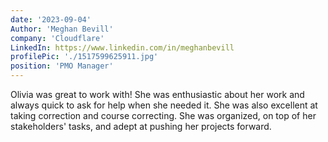```yaml
---
date: '2023-09-04'
Author: 'Meghan Bevill'
company: 'Cloudflare'
LinkedIn: https://www.linkedin.com/in/meghanbevill
profilePic: './1517599625911.jpg'
position: 'PMO Manager'
---
```


Olivia was great to work with! She was enthusiastic about her work and always quick to ask for help when she needed it. She was also excellent at taking correction and course correcting. She was organized, on top of her stakeholders' tasks, and adept at pushing her projects forward.
